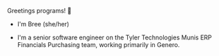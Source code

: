Greetings programs! 👾

  - I'm Bree (she/her)

  - I'm a senior software engineer on the Tyler Technologies Munis ERP Financials Purchasing team, working primarily in Genero.


